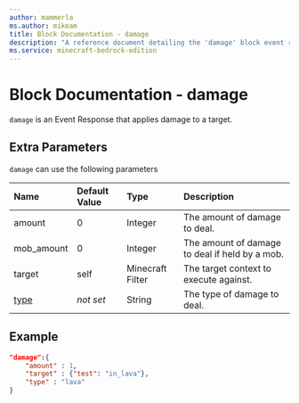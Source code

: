 ```yaml
---
author: mammerla
ms.author: mikeam
title: Block Documentation - damage
description: "A reference document detailing the 'damage' block event response"
ms.service: minecraft-bedrock-edition
---
```


# Block Documentation - damage

`damage` is an Event Response that applies damage to a target.

## Extra Parameters

`damage` can use the following parameters

|Name |Default Value  |Type  |Description  |
|:----------|:----------|:----------|:----------|
|amount| 0| Integer| The amount of damage to deal. |
| mob_amount| 0 | Integer| The amount of damage to deal if held by a mob. |
|target| self| Minecraft Filter|  The target context to execute against. |
|[type](../../../EntityReference/Examples/Filters/has_damage.md#list-of-damage-types)|*not set* | String| The type of damage to deal. |

## Example

```json
"damage":{
    "amount" : 1,
    "target" : {"test": "in_lava"},
    "type" : "lava"
}
```
